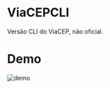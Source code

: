# ViaCEPCLI
Versão CLI do ViaCEP, não oficial.

# Demo

![demo](https://github.com/user-attachments/assets/6f980791-8ed3-4acd-8bd7-a983666ab61b)
